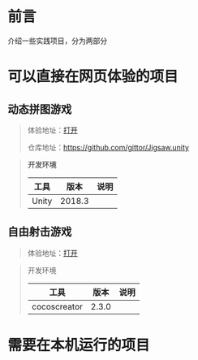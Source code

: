 # 前言
介绍一些实践项目，分为两部分

# 可以直接在网页体验的项目

## 动态拼图游戏

> 体验地址：<a href="/实践项目/jigsaw">打开</a>
> 
> 仓库地址：https://github.com/gittor/Jigsaw.unity

> **开发环境**
>
> | 工具  | 版本   | 说明 |
> | ----- | ------ | ---- |
> | Unity | 2018.3 |      |

## 自由射击游戏

> 体验地址：<a href="/实践项目/freekiller">打开</a>

> 开发环境
>
> | 工具         | 版本  | 说明 |
> | ------------ | ----- | ---- |
> | cocoscreator | 2.3.0 |      |

# 需要在本机运行的项目

